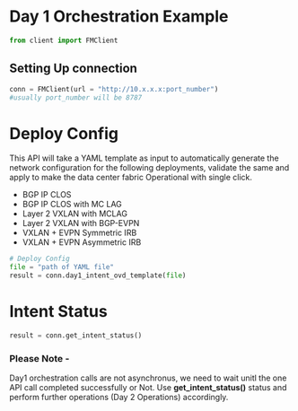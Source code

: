 # Day 1 Orchestration Example

```py
from client import FMClient
```

## Setting Up connection
```py
conn = FMClient(url = "http://10.x.x.x:port_number") 
#usually port_number will be 8787
```

# Deploy Config 
This API will take a YAML template as input to automatically generate the network configuration for the following deployments, validate the same and apply to make the data center fabric Operational with single click.
- BGP IP CLOS
- BGP IP CLOS with MC LAG 
- Layer 2 VXLAN with MCLAG
- Layer 2 VXLAN with BGP-EVPN
- VXLAN + EVPN Symmetric IRB
- VXLAN + EVPN Asymmetric IRB


```py
# Deploy Config
file = "path of YAML file"
result = conn.day1_intent_ovd_template(file)
```

# Intent Status
```py
result = conn.get_intent_status()
```

 ### Please Note - 
 Day1 orchestration calls are not asynchronus, we need to wait unitl the one API call completed successfully or Not.
 Use **get_intent_status()** status and perform further operations (Day 2 Operations) accordingly.
